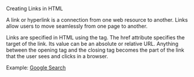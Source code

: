 Creating Links in HTML

A link or hyperlink is a connection from one web resource to another. Links allow users to move seamlessly from one page to another.

Links are specified in HTML using the <a> tag. The href attribute specifies the target of the link. Its value can be an absolute or relative URL.
Anything between the opening <a> tag and the closing </a> tag becomes the part of the link that the user sees and clicks in a browser.

Example: <a href="https://www.google.com/">Google Search</a>

